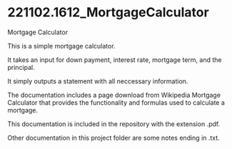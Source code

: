 # 221102.1612_MortgageCalculator
Mortgage Calculator

This is a simple mortgage calculator.

It takes an input for down payment, interest rate, mortgage term, and the principal.

It simply outputs a statement with all neccessary information.

The documentation includes a page download from Wikipedia Mortgage Calculator that provides the functionality and formulas used to calculate a mortgage.

This documentation is included in the repository with the extension .pdf.

Other documentation in this project folder are some notes ending in .txt.
